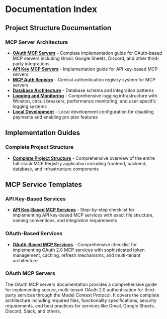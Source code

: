 # Documentation Index

## Project Structure Documentation

### MCP Server Architecture
- **[OAuth MCP Servers](project-structure/oauth-mcp-servers.md)** - Complete implementation guide for OAuth-based MCP servers including Gmail, Google Sheets, Discord, and other third-party integrations
- **[API Key MCP Servers](project-structure/apikey-based-mcp-servers.md)** - Implementation guide for API key-based MCP servers
- **[MCP Auth Registry](project-structure/mcp-auth-registry.md)** - Central authentication registry system for MCP servers
- **[Database Architecture](project-structure/database-architecture.md)** - Database schema and integration patterns
- **[Logging and Monitoring](project-structure/logging-and-monitoring.md)** - Comprehensive logging infrastructure with Winston, circuit breakers, performance monitoring, and user-specific logging systems
- **[Local Development](project-structure/local-development.md)** - Local development configuration for disabling payments and enabling pro plan features

## Implementation Guides

### Complete Project Structure
- **[Complete Project Structure](project-structure/complete-project-structure.md)** - Comprehensive overview of the entire full-stack MCP Registry application including frontend, backend, database, and infrastructure components

## MCP Service Templates

### API Key-Based Services
- **[API Key-Based MCP Services](mcp-template/apikey-based.md)** - Step-by-step checklist for implementing API key-based MCP services with exact file structure, naming conventions, and integration requirements

### OAuth-Based Services
- **[OAuth-Based MCP Services](mcp-template/oauth-based.md)** - Comprehensive checklist for implementing OAuth 2.0 MCP services with sophisticated token management, caching, refresh mechanisms, and multi-tenant architecture

### OAuth MCP Servers
The OAuth MCP servers documentation provides a comprehensive guide for implementing secure, multi-tenant OAuth 2.0 authentication for third-party services through the Model Context Protocol. It covers the complete architecture including required files, functionality specifications, security requirements, and best practices for services like Gmail, Google Sheets, Discord, Slack, and others.